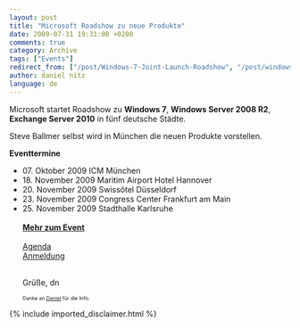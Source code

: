 ```yaml
---
layout: post
title: "Microsoft Roadshow zu neue Produkte"
date: 2009-07-31 19:31:00 +0200
comments: true
category: Archive
tags: ["Events"]
redirect_from: ["/post/Windows-7-Joint-Launch-Roadshow", "/post/windows-7-joint-launch-roadshow"]
author: daniel nitz
language: de
---
```

<!-- more -->
<p>Microsoft startet Roadshow zu <strong>Windows 7</strong>, <strong>Windows Server 2008 R2</strong>, <strong>Exchange Server 2010</strong> in f&uuml;nf deutsche St&auml;dte.</p>
<p>Steve Ballmer selbst wird in M&uuml;nchen die neuen Produkte vorstellen.</p>
<p><strong>Eventtermine</strong></p>
<ul>
<li>07. Oktober 2009 ICM M&uuml;nchen </li>
<li>18. November 2009 Maritim Airport Hotel Hannover</li>
<li>20. November 2009 Swiss&ocirc;tel D&uuml;sseldorf</li>
<li>23. November 2009 Congress Center Frankfurt am Main</li>
<li>25. November 2009 Stadthalle Karlsruhe</li>
<br /><a href="http://www.microsoft.com/germany/jointlaunch09/Events.aspx"><strong>Mehr zum Event</strong></a> <br /><br /><a href="https://www.event-team.com/events/JointLaunch_09/Default.aspx?V=m"></a><a href="http://www.microsoft.com/germany/jointlaunch09/agenda.aspx?city=0">Agenda</a> <br /><a href="https://www.event-team.com/events/JointLaunch_09/Default.aspx?V=m">Anmeldung</a> <br /><br />
<p>Gr&uuml;&szlig;e, dn</p>
<span style="font-size: xx-small;">Danke an </span><a href="http://blogs.technet.com/dmelanchthon/archive/2009/07/30/windows-7-joint-launch-roadshow.aspx"><span style="font-size: xx-small;">Daniel</span></a><span style="font-size: xx-small;"> f&uuml;r die Info.</span> 
</ul>
{% include imported_disclaimer.html %}
